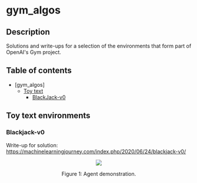 # gym_algos
## Description
Solutions and write-ups for a selection of the environments that form part of OpenAI's Gym project.

## Table of contents
- [gym_algos]
  + [Toy text](#toy-text-environments)
    * [BlackJack-v0](#blackjack-v0)
    
## Toy text environments
### Blackjack-v0
Write-up for solution: https://machinelearningjourney.com/index.php/2020/06/24/blackjack-v0/
<p align="center">
    <img src="https://machinelearningjourney.com/wp-content/uploads/2020/06/Blackjack-demo-1.gif"\>
</p>
<p align="center">
    Figure 1: Agent demonstration.
</p>

